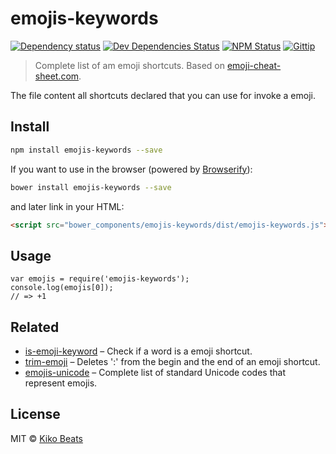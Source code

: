 # emojis-keywords

[![Dependency status](http://img.shields.io/david/Kikobeats/emojis-keywords.svg?style=flat-square)](https://david-dm.org/Kikobeats/emojis-keywords)
[![Dev Dependencies Status](http://img.shields.io/david/dev/Kikobeats/emojis-keywords.svg?style=flat-square)](https://david-dm.org/Kikobeats/emojis-keywords#info=devDependencies)
[![NPM Status](http://img.shields.io/npm/dm/emojis-keywords.svg?style=flat-square)](https://www.npmjs.org/package/emojis-keywords)
[![Gittip](http://img.shields.io/gittip/Kikobeats.svg?style=flat-square)](https://www.gittip.com/Kikobeats/)

> Complete list of am emoji shortcuts. Based on [emoji-cheat-sheet.com](http://www.emoji-cheat-sheet.com).

The file content all shortcuts declared that you can use for invoke a emoji.

## Install

```bash
npm install emojis-keywords --save
```

If you want to use in the browser (powered by [Browserify](http://browserify.org/)):

```bash
bower install emojis-keywords --save
```

and later link in your HTML:

```html
<script src="bower_components/emojis-keywords/dist/emojis-keywords.js"></script>
```

## Usage

```
var emojis = require('emojis-keywords');
console.log(emojis[0]);
// => +1
```

## Related

* [is-emoji-keyword](https://github.com/Kikobeats/is-emoji-keyword) – Check if a word is a emoji shortcut.
* [trim-emoji](https://github.com/Kikobeats/trim-emoji) – Deletes ':' from the begin and the end of an emoji shortcut.
* [emojis-unicode](https://github.com/Kikobeats/emojis-unicode) – Complete list of standard Unicode codes that represent emojis.

## License

MIT © [Kiko Beats](http://www.kikobeats.com)
